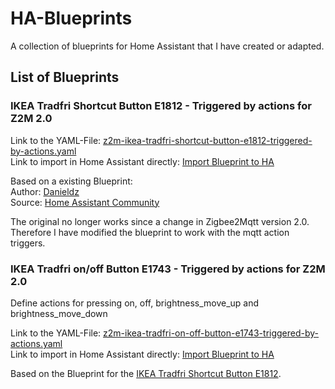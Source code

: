 # HA-Blueprints
A collection of blueprints for Home Assistant that I have created or adapted.

## List of Blueprints

### IKEA Tradfri Shortcut Button E1812 - Triggered by actions for Z2M 2.0
Link to the YAML-File: [z2m-ikea-tradfri-shortcut-button-e1812-triggered-by-actions.yaml](https://github.com/ErikKiel/HA-Blueprints/blob/main/z2m-ikea-tradfri-shortcut-button-e1812-triggered-by-actions.yaml)  
Link to import in Home Assistant directly: [Import Blueprint to HA](https://my.home-assistant.io/redirect/blueprint_import/?blueprint_url=https%3A//github.com/ErikKiel/HA-Blueprints/blob/main/z2m-ikea-tradfri-shortcut-button-e1812-triggered-by-actions.yaml)

Based on a existing Blueprint:  
Author: [Danieldz](https://community.home-assistant.io/u/Danieldz/)  
Source: [Home Assistant Community](https://community.home-assistant.io/t/z2m-ikea-tradfri-shortcut-button-e1812-universal-actions/522409) 

The original no longer works since a change in Zigbee2Mqtt version 2.0. Therefore I have modified the blueprint to work with the mqtt action triggers. 

### IKEA Tradfri on/off Button E1743 - Triggered by actions for Z2M 2.0
Define actions for pressing on, off, brightness_move_up and brightness_move_down

Link to the YAML-File: [z2m-ikea-tradfri-on-off-button-e1743-triggered-by-actions.yaml](https://github.com/ErikKiel/HA-Blueprints/blob/main/z2m-ikea-tradfri-on-off-button-e1743-triggered-by-actions.yaml)  
Link to import in Home Assistant directly: [Import Blueprint to HA](https://my.home-assistant.io/redirect/blueprint_import/?blueprint_url=https%3A//github.com/ErikKiel/HA-Blueprints/blob/main/z2m-ikea-tradfri-on-off-button-e1743-triggered-by-actions.yaml)

Based on the Blueprint for the [IKEA Tradfri Shortcut Button E1812](https://github.com/ErikKiel/HA-Blueprints?tab=readme-ov-file#ikea-tradfri-shortcut-button-e1812---triggered-by-actions-for-z2m-20).